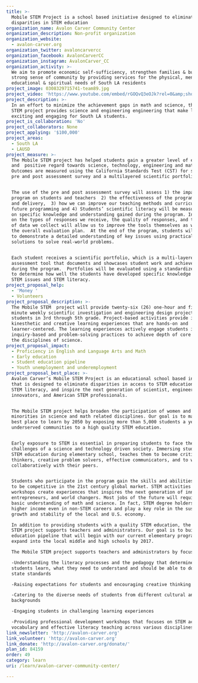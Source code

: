 ```yaml
---
title: >-
  Mobile STEM Project is a school based initiative designed to eliminate
  disparities in STEM education
organization_name: Avalon Carver Community Center
organization_description: Non-profit organization
organization_website:
  - avalon-carver.org
organization_twitter: avaloncarvercc
organization_facebook: AvalonCarverCC
organization_instagram: AvalonCarver_CC
organization_activity: >-
  We aim to promote economic self-sufficiency, strengthen families & build a
  strong sense of community by providing services for the physical, mental,
  educational & spiritual needs of South LA residents
project_image: 0308329715741-team89.jpg
project_video: 'https://www.youtube.com/embed/rGOQvQ3eOJk?rel=0&amp;showinfo=0'
project_description: >-
  In an effort to minimize the achievement gaps in math and science, the Mobile
  STEM project provides science and engineering engineering that make learning
  exciting and engaging for South LA students.
project_is_collaboration: 'No'
project_collaborators: None
project_applying: '$100,000'
project_areas:
  - South LA
  - LAUSD
project_measure: >-
  The Mobile STEM project has helped students gain a greater level of enthusiasm
  and  positive regard towards science, technology, engineering and mathematics.
  Outcomes are measured using the California Standards Test (CST) for science, a
  pre and post assessment survey and a multilayered scientific portfolio. 


  The use of the pre and post assessment survey will assess 1) the impact of the
  program on students and teachers  2) the effectiveness of the program content
  and delivery,  3) how we can improve our teaching methods and curricula for
  future programming and 4) Students’ scientific literacy will be measured based
  on specific knowledge and understanding gained during the program. Information
  on the types of responses we receive, the quality of responses, and the amount
  of data we collect will allow us to improve the tools themselves as well as
  the overall evaluation plan.  At the end of the program, students will be able
  to demonstrate a detailed understanding of key issues using practical
  solutions to solve real-world problems.


  Each student receives a scientific portfolio, which is a multi-layered
  assessment tool that documents and showcases student work and achievements
  during the program.  Portfolios will be evaluated using a standardized rubric
  to determine how well the students have developed specific knowledge about
  STEM issues and STEM literacy.
project_proposal_help:
  - 'Money '
  - Volunteers
project_proposal_description: >-
  The Mobile STEM  project will provide twenty-six (26) one-hour and fifteen
  minute weekly scientific investigation and engineering design projects for
  students in 3rd through 5th grade. Project-based activities provide in-depth,
  kinesthetic and creative learning experiences that are hands-on and
  learner-centered. The learning experiences actively engage students in
  inquiry-based and problem-solving practices to achieve depth of core ideas in
  the disciplines of science.
project_proposal_impact:
  - Proficiency in English and Language Arts and Math
  - Early education
  - Student education pipeline
  - Youth unemployment and underemployment
project_proposal_best_place: >-
  Avalon Carver’s Mobile STEM Project is an educational school based initiative
  that is designed to eliminate disparities in access to STEM education, promote
  STEM literacy, and inspire the next generation of scientist, engineers,
  innovators, and American STEM professionals.


  The Mobile STEM project helps broaden the participation of women and
  minorities in science and math related disciplines. Our goal is to make LA the
  best place to learn by 2050 by exposing more than 5,000 students a year in
  underserved communities to a high quality STEM education.


  Early exposure to STEM is essential in preparing students to face the
  challenges of a science and technology driven society. Immersing students into
  STEM education during elementary school, teaches them to become critical
  thinkers, creative problem solvers, effective communicators, and to work
  collaboratively with their peers. 


  Students who participate in the program gain the skills and abilities required
  to be competitive in the 21st century global market. STEM activities and
  workshops create experiences that inspires the next generation of innovators,
  entrepreneurs, and world changers. Most jobs of the future will require a
  basic understanding of math and science. In fact, STEM degree holders have a
  higher income even in non-STEM careers and play a key role in the sustained
  growth and stability of the local and U.S. economy. 

  In addition to providing students with a quality STEM education, the Mobile
  STEM project supports teachers and administrators. Our goal is to build a STEM
  education pipeline that will begin with our current elementary programs, and
  expand into the local middle and high schools by 2017. 

  The Mobile STEM project supports teachers and administrators by focusing on:

  -Understanding the literacy processes and the pedagogy that determines how
  students learn, what they need to understand and should be able to do to meet
  state standards

  -Raising expectations for students and encouraging creative thinking

  -Catering to the diverse needs of students from different cultural and ethnic
  backgrounds

  -Engaging students in challenging learning experiences

  -Providing professional development workshops that focuses on STEM academic
  vocabulary and effective literacy teaching across various disciplines
link_newsletter: 'http://avalon-carver.org'
link_volunteer: 'http://avalon-carver.org'
link_donate: 'http://avalon-carver.org/donate/'
plan_id: 84159
order: 49
category: learn
uri: /learn/avalon-carver-community-center/

---
```


